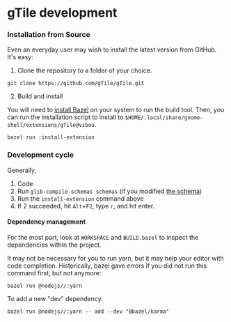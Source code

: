 # gTile development

### Installation from Source

Even an everyday user may wish to install the latest version from GitHub. It's
easy:

1. Clone the repository to a folder of your choice.

```shell
git clone https://github.com/gTile/gTile.git
```

2. Build and install

You will need to [install
Bazel](https://docs.bazel.build/versions/master/install-ubuntu.html) on your
system to run the build tool. Then, you can run the installation script to
install to `$HOME/.local/share/gnome-shell/extensions/gTile@vibou`.

```shell
bazel run :install-extension
```

### Development cycle

Generally, 

1. Code
2. Run `glib-compile-schemas schemas` (if you modified [the schema](/schemas/org.gnome.shell.extensions.gtile.gschema.xml))
3. Run the `install-extension` command above
4. If 2 succeeded, hit `Alt`+`F2`, type `r`, and hit enter.

#### Dependency management

For the most part, look at `WORKSPACE` and `BUILD.bazel` to inspect the
dependencies within the project.

It may not be necessary for you to run yarn, but it may help your editor with
code completion. Historically, bazel gave errors if you did not run this command
first, but not anymore:

```shell
bazel run @nodejs//:yarn
```

To add a new "dev" dependency:

```shell
bazel run @nodejs//:yarn -- add --dev "@bazel/karma"
```

